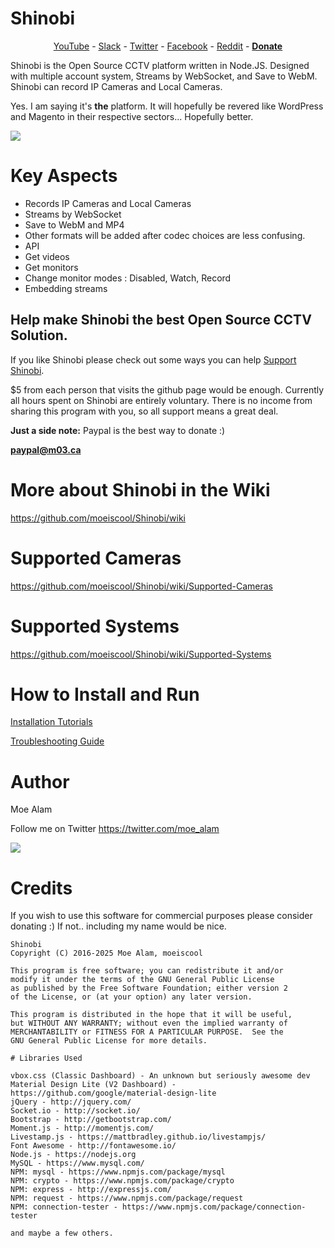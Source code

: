 # Shinobi

<center>
<a href="https://www.youtube.com/user/MrMoea92">YouTube</a> - <a href="https://shinobicctv.herokuapp.com/">Slack</a> - <a href="https://twitter.com/ShinobiCCTV">Twitter</a> - <a href="https://www.facebook.com/Shinobi-1223193167773738/?ref=bookmarks">Facebook</a> - <a href="https://www.reddit.com/r/ShinobiCCTV/">Reddit</a> - <a href="https://www.youcaring.com/moealamthecreatorofshinobi-759887"><b>Donate</b></a>
</center>

Shinobi is the Open Source CCTV platform written in Node.JS. Designed with multiple account system, Streams by WebSocket, and Save to WebM. Shinobi can record IP Cameras and Local Cameras.

Yes. I am saying it's **the** platform. It will hopefully be revered like WordPress and Magento in their respective sectors... Hopefully better.

<img src="https://github.com/moeiscool/Shinobi/blob/master/web/libs/img/demo.gif?raw=true">

# Key Aspects

- Records IP Cameras and Local Cameras
- Streams by WebSocket
- Save to WebM and MP4
 - Other formats will be added after codec choices are less confusing.
- API
 - Get videos
 - Get monitors
 - Change monitor modes : Disabled, Watch, Record
 - Embedding streams

## Help make Shinobi the best Open Source CCTV Solution.
If you like Shinobi please check out some ways you can help <a href="https://github.com/moeiscool/Shinobi/wiki/Support-Shinobi">Support Shinobi</a>.

$5 from each person that visits the github page would be enough. Currently all hours spent on Shinobi are entirely voluntary. There is no income from sharing this program with you, so all support means a great deal.

**Just a side note:** Paypal is the best way to donate :)

**paypal@m03.ca**

# More about Shinobi in the Wiki

https://github.com/moeiscool/Shinobi/wiki

# Supported Cameras

https://github.com/moeiscool/Shinobi/wiki/Supported-Cameras


# Supported Systems

https://github.com/moeiscool/Shinobi/wiki/Supported-Systems

# How to Install and Run

<a href="https://github.com/moeiscool/Shinobi/wiki/Install">Installation Tutorials</a>

<a href="https://github.com/moeiscool/Shinobi/wiki/Troubleshooting">Troubleshooting Guide</a>

# Author

Moe Alam

Follow me on Twitter https://twitter.com/moe_alam

<a title="Find me on Slack, Get an Invite" href="https://shinobicctv.herokuapp.com/"><img src="https://camo.githubusercontent.com/5843e066b5f0a7b5ff5942921aedcbac70766ed5/68747470733a2f2f612e736c61636b2d656467652e636f6d2f35656230302f696d672f6c616e64696e672f77686572655f776f726b5f68617070656e732f6c6f676f2d6461726b2d626c75652e706e67"></a>

# Credits

If you wish to use this software for commercial purposes please consider donating :) If not.. including my name would be nice.

    Shinobi
    Copyright (C) 2016-2025 Moe Alam, moeiscool

    This program is free software; you can redistribute it and/or
    modify it under the terms of the GNU General Public License
    as published by the Free Software Foundation; either version 2
    of the License, or (at your option) any later version.

    This program is distributed in the hope that it will be useful,
    but WITHOUT ANY WARRANTY; without even the implied warranty of
    MERCHANTABILITY or FITNESS FOR A PARTICULAR PURPOSE.  See the
    GNU General Public License for more details.
    
    # Libraries Used
    
    vbox.css (Classic Dashboard) - An unknown but seriously awesome dev
    Material Design Lite (V2 Dashboard) - https://github.com/google/material-design-lite
    jQuery - http://jquery.com/
    Socket.io - http://socket.io/
    Bootstrap - http://getbootstrap.com/
    Moment.js - http://momentjs.com/
    Livestamp.js - https://mattbradley.github.io/livestampjs/
    Font Awesome - http://fontawesome.io/
    Node.js - https://nodejs.org
    MySQL - https://www.mysql.com/
    NPM: mysql - https://www.npmjs.com/package/mysql
    NPM: crypto - https://www.npmjs.com/package/crypto
    NPM: express - http://expressjs.com/
    NPM: request - https://www.npmjs.com/package/request
    NPM: connection-tester - https://www.npmjs.com/package/connection-tester
    
    and maybe a few others.
    